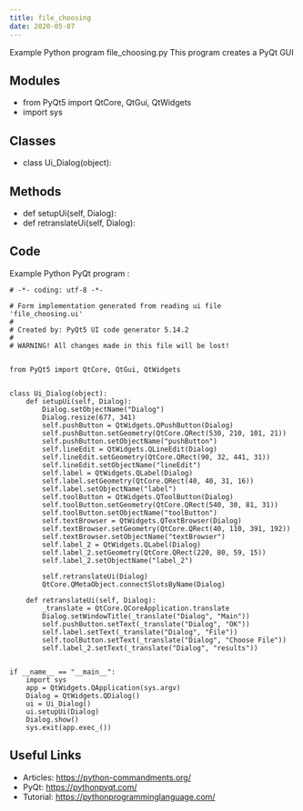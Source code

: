 ```yaml
---
title: file_choosing
date: 2020-05-07
---
```

Example Python program file_choosing.py
This program creates a PyQt GUI

## Modules

* from PyQt5 import QtCore, QtGui, QtWidgets
* import sys

## Classes

* class Ui_Dialog(object):

## Methods

* def setupUi(self, Dialog):
* def retranslateUi(self, Dialog):

## Code

Example Python PyQt program :

    # -*- coding: utf-8 -*-
    
    # Form implementation generated from reading ui file 'file_choosing.ui'
    #
    # Created by: PyQt5 UI code generator 5.14.2
    #
    # WARNING! All changes made in this file will be lost!
    
    
    from PyQt5 import QtCore, QtGui, QtWidgets
    
    
    class Ui_Dialog(object):
        def setupUi(self, Dialog):
            Dialog.setObjectName("Dialog")
            Dialog.resize(677, 341)
            self.pushButton = QtWidgets.QPushButton(Dialog)
            self.pushButton.setGeometry(QtCore.QRect(530, 210, 101, 21))
            self.pushButton.setObjectName("pushButton")
            self.lineEdit = QtWidgets.QLineEdit(Dialog)
            self.lineEdit.setGeometry(QtCore.QRect(90, 32, 441, 31))
            self.lineEdit.setObjectName("lineEdit")
            self.label = QtWidgets.QLabel(Dialog)
            self.label.setGeometry(QtCore.QRect(40, 40, 31, 16))
            self.label.setObjectName("label")
            self.toolButton = QtWidgets.QToolButton(Dialog)
            self.toolButton.setGeometry(QtCore.QRect(540, 30, 81, 31))
            self.toolButton.setObjectName("toolButton")
            self.textBrowser = QtWidgets.QTextBrowser(Dialog)
            self.textBrowser.setGeometry(QtCore.QRect(40, 110, 391, 192))
            self.textBrowser.setObjectName("textBrowser")
            self.label_2 = QtWidgets.QLabel(Dialog)
            self.label_2.setGeometry(QtCore.QRect(220, 80, 59, 15))
            self.label_2.setObjectName("label_2")
    
            self.retranslateUi(Dialog)
            QtCore.QMetaObject.connectSlotsByName(Dialog)
    
        def retranslateUi(self, Dialog):
            _translate = QtCore.QCoreApplication.translate
            Dialog.setWindowTitle(_translate("Dialog", "Main"))
            self.pushButton.setText(_translate("Dialog", "OK"))
            self.label.setText(_translate("Dialog", "File"))
            self.toolButton.setText(_translate("Dialog", "Choose File"))
            self.label_2.setText(_translate("Dialog", "results"))
    
    
    if __name__ == "__main__":
        import sys
        app = QtWidgets.QApplication(sys.argv)
        Dialog = QtWidgets.QDialog()
        ui = Ui_Dialog()
        ui.setupUi(Dialog)
        Dialog.show()
        sys.exit(app.exec_())
    

## Useful Links

- Articles: https://python-commandments.org/
- PyQt: https://pythonpyqt.com/
- Tutorial: https://pythonprogramminglanguage.com/
